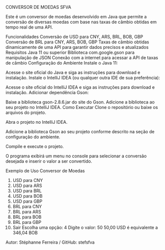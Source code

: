 CONVERSOR DE MOEDAS SFVA

Este é um conversor de moedas desenvolvido em Java que permite a conversão de diversas moedas com base nas taxas de câmbio obtidas em tempo real de uma API.

Funcionalidades
Conversão de USD para CNY, ARS, BRL, BOB, GBP
Conversão de BRL para CNY, ARS, BOB, GBP
Taxas de câmbio obtidas dinamicamente de uma API para garantir dados precisos e atualizados
Requisitos
Java 11 ou superior
Biblioteca com.google.gson para manipulação de JSON
Conexão com a internet para acessar a API de taxas de câmbio
Configuração do Ambiente
Instale o Java 11:

Acesse o site oficial do Java e siga as instruções para download e instalação.
Instale o IntelliJ IDEA (ou qualquer outra IDE de sua preferência):

Acesse o site oficial do IntelliJ IDEA e siga as instruções para download e instalação.
Adicionar dependência Gson:

Baixe a biblioteca gson-2.8.6.jar do site do Gson.
Adicione a biblioteca ao seu projeto no IntelliJ IDEA.
Como Executar
Clone o repositório ou baixe os arquivos do projeto.

Abra o projeto no IntelliJ IDEA.

Adicione a biblioteca Gson ao seu projeto conforme descrito na seção de configuração do ambiente.

Compile e execute o projeto.

O programa exibirá um menu no console para selecionar a conversão desejada e inserir o valor a ser convertido.

Exemplo de Uso
Conversor de Moedas
1. USD para CNY
2. USD para ARS
3. USD para BRL
4. USD para BOB
5. USD para GBP
6. BRL para CNY
7. BRL para ARS
8. BRL para BOB
9. BRL para GBP
0. Sair
Escolha uma opção: 4
Digite o valor: 50
50,00 USD é equivalente a 346,04 BOB


Autor: Stéphanne Ferreira /
GitHub: stefsfva
